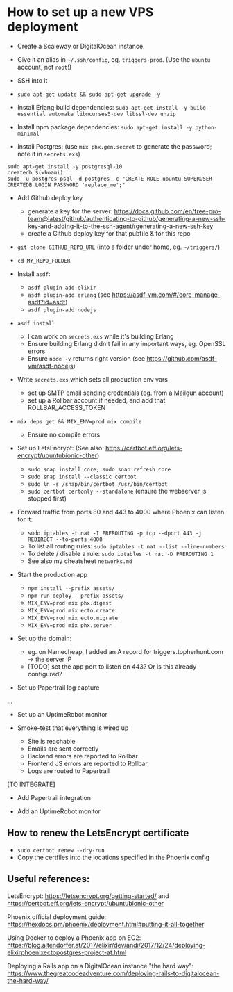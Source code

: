 # How to set up a new VPS deployment

* Create a Scaleway or DigitalOcean instance.

* Give it an alias in `~/.ssh/config`, eg. `triggers-prod`.
  (Use the `ubuntu` account, not `root`!)

* SSH into it

* `sudo apt-get update && sudo apt-get upgrade -y`

* Install Erlang build dependencies: `sudo apt-get install -y build-essential automake libncurses5-dev libssl-dev unzip`

* Install npm package dependencies: `sudo apt-get install -y python-minimal`

* Install Postgres:
  (use `mix phx.gen.secret` to generate the password; note it in `secrets.exs`)

```
sudo apt-get install -y postgresql-10
createdb $(whoami)
sudo -u postgres psql -d postgres -c "CREATE ROLE ubuntu SUPERUSER CREATEDB LOGIN PASSWORD 'replace_me';"
```

* Add Github deploy key
  - generate a key for the server: https://docs.github.com/en/free-pro-team@latest/github/authenticating-to-github/generating-a-new-ssh-key-and-adding-it-to-the-ssh-agent#generating-a-new-ssh-key
  - create a Github deploy key for that pubfile & for this repo

* `git clone GITHUB_REPO_URL` (into a folder under home, eg. `~/triggers/`)

* `cd MY_REPO_FOLDER`

* Install `asdf`:
  - `asdf plugin-add elixir`
  - `asdf plugin-add erlang` (see https://asdf-vm.com/#/core-manage-asdf?id=asdf)
  - `asdf plugin-add nodejs`

* `asdf install`
  - I can work on `secrets.exs` while it's building Erlang
  - Ensure building Erlang didn't fail in any important ways, eg. OpenSSL errors
  - Ensure `node -v` returns right version (see https://github.com/asdf-vm/asdf-nodejs)

* Write `secrets.exs` which sets all production env vars
  - set up SMTP email sending credentials (eg. from a Mailgun account)
  - set up a Rollbar account if needed, and add that ROLLBAR_ACCESS_TOKEN

* `mix deps.get && MIX_ENV=prod mix compile`
  - Ensure no compile errors

* Set up LetsEncrypt:
  (See also: https://certbot.eff.org/lets-encrypt/ubuntubionic-other)
  - `sudo snap install core; sudo snap refresh core`
  - `sudo snap install --classic certbot`
  - `sudo ln -s /snap/bin/certbot /usr/bin/certbot`
  - `sudo certbot certonly --standalone` (ensure the webserver is stopped first)

* Forward traffic from ports 80 and 443 to 4000 where Phoenix can listen for it:
  - `sudo iptables -t nat -I PREROUTING -p tcp --dport 443 -j REDIRECT --to-ports 4000`
  - To list all routing rules: `sudo iptables -t nat --list --line-numbers`
  - To delete / disable a rule: `sudo iptables -t nat -D PREROUTING 1`
  - See also my cheatsheet `networks.md`

* Start the production app
  - `npm install --prefix assets/`
  - `npm run deploy --prefix assets/`
  - `MIX_ENV=prod mix phx.digest`
  - `MIX_ENV=prod mix ecto.create`
  - `MIX_ENV=prod mix ecto.migrate`
  - `MIX_ENV=prod mix phx.server`

* Set up the domain:
  - eg. on Namecheap, I added an A record for triggers.topherhunt.com -> the server IP
  - [TODO] set the app port to listen on 443? Or is this already configured?

* Set up Papertrail log capture



...

* Set up an UptimeRobot monitor

* Smoke-test that everything is wired up
  - Site is reachable
  - Emails are sent correctly
  - Backend errors are reported to Rollbar
  - Frontend JS errors are reported to Rollbar
  - Logs are routed to Papertrail




[TO INTEGRATE]

* Add Papertrail integration

* Add an UptimeRobot monitor


## How to renew the LetsEncrypt certificate

* `sudo certbot renew --dry-run`
* Copy the certfiles into the locations specified in the Phoenix config


## Useful references:

LetsEncrypt: https://letsencrypt.org/getting-started/ and https://certbot.eff.org/lets-encrypt/ubuntubionic-other

Phoenix official deployment guide: https://hexdocs.pm/phoenix/deployment.html#putting-it-all-together

Using Docker to deploy a Phoenix app on EC2: https://blog.altendorfer.at/2017/elixir/dev/andi/2017/12/24/deploying-elixirphoenixectopostgres-project-at.html

Deploying a Rails app on a DigitalOcean instance "the hard way": https://www.thegreatcodeadventure.com/deploying-rails-to-digitalocean-the-hard-way/
